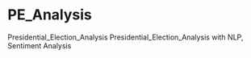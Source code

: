 # PE_Analysis
Presidential_Election_Analysis
Presidential_Election_Analysis with NLP, Sentiment Analysis

